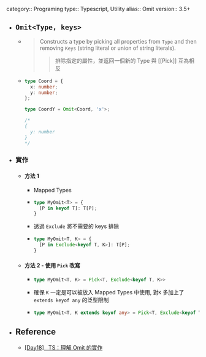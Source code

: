 category:: Programing
type:: Typescript, Utility
alias:: Omit
version:: 3.5+

- ## `Omit<Type, keys>`
	- > Constructs a type by picking all properties from `Type` and then removing `Keys` (string literal or union of string literals).
	  >> 排除指定的屬性，並返回一個新的 Type
	  與 [[Pick]] 互為相反
	- ```typescript
	  type Coord = {
	    x: number;
	    y: number;
	  };
	  
	  type CoordY = Omit<Coord, 'x'>;
	  
	  /*
	  {
	    y: number
	  }
	  */
	  ```
- ### 實作
	- #### 方法 1
		- Mapped Types
		- ```typescript
		  type MyOmit<T> = {
		    [P in keyof T]: T[P];
		  }
		  ```
		- 透過 `Exclude` 將不需要的 keys 排除
		- ```typescript
		  type MyOmit<T, K> = {
		    [P in Exclude<keyof T, K>]: T[P];
		  }
		  ```
	- #### 方法 2 - 使用 `Pick` 改寫
		- ```typescript
		  type MyOmit<T, K> = Pick<T, Exclude<keyof T, K>>
		  ```
		- 確保 `K` 一定是可以被放入 Mapped Types 中使用, 對`K`  多加上了 `extends keyof any` 的泛型限制
		- ```typescript
		  type MyOmit<T, K extends keyof any> = Pick<T, Exclude<keyof T, K>>
		  ```
- ## Reference
	- [[Day18]   TS：理解 Omit 的實作](https://pjchender.dev/ironman-2021/ironman-2021-day18/)